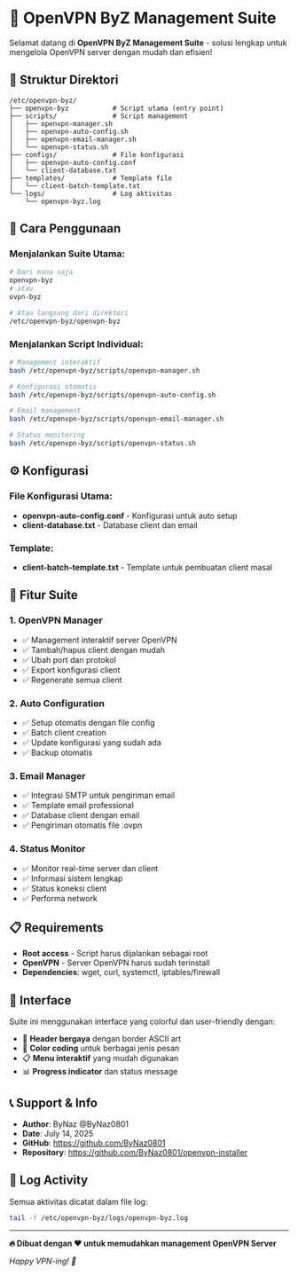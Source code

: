 # 🎯 OpenVPN ByZ Management Suite

Selamat datang di **OpenVPN ByZ Management Suite** - solusi lengkap untuk mengelola OpenVPN server dengan mudah dan efisien!

## 📁 Struktur Direktori

```
/etc/openvpn-byz/
├── openvpn-byz           # Script utama (entry point)
├── scripts/              # Script management
│   ├── openvpn-manager.sh
│   ├── openvpn-auto-config.sh
│   ├── openvpn-email-manager.sh
│   └── openvpn-status.sh
├── configs/              # File konfigurasi
│   ├── openvpn-auto-config.conf
│   └── client-database.txt
├── templates/            # Template file
│   └── client-batch-template.txt
└── logs/                 # Log aktivitas
    └── openvpn-byz.log
```

## 🚀 Cara Penggunaan

### Menjalankan Suite Utama:
```bash
# Dari mana saja
openvpn-byz
# atau
ovpn-byz

# Atau langsung dari direktori
/etc/openvpn-byz/openvpn-byz
```

### Menjalankan Script Individual:
```bash
# Management interaktif
bash /etc/openvpn-byz/scripts/openvpn-manager.sh

# Konfigurasi otomatis
bash /etc/openvpn-byz/scripts/openvpn-auto-config.sh

# Email management
bash /etc/openvpn-byz/scripts/openvpn-email-manager.sh

# Status monitoring
bash /etc/openvpn-byz/scripts/openvpn-status.sh
```

## ⚙️ Konfigurasi

### File Konfigurasi Utama:
- **openvpn-auto-config.conf** - Konfigurasi untuk auto setup
- **client-database.txt** - Database client dan email

### Template:
- **client-batch-template.txt** - Template untuk pembuatan client masal

## 🔧 Fitur Suite

### 1. OpenVPN Manager
- ✅ Management interaktif server OpenVPN
- ✅ Tambah/hapus client dengan mudah
- ✅ Ubah port dan protokol
- ✅ Export konfigurasi client
- ✅ Regenerate semua client

### 2. Auto Configuration
- ✅ Setup otomatis dengan file config
- ✅ Batch client creation
- ✅ Update konfigurasi yang sudah ada
- ✅ Backup otomatis

### 3. Email Manager
- ✅ Integrasi SMTP untuk pengiriman email
- ✅ Template email professional
- ✅ Database client dengan email
- ✅ Pengiriman otomatis file .ovpn

### 4. Status Monitor
- ✅ Monitor real-time server dan client
- ✅ Informasi sistem lengkap
- ✅ Status koneksi client
- ✅ Performa network

## 📋 Requirements

- **Root access** - Script harus dijalankan sebagai root
- **OpenVPN** - Server OpenVPN harus sudah terinstall
- **Dependencies**: wget, curl, systemctl, iptables/firewall

## 🎨 Interface

Suite ini menggunakan interface yang colorful dan user-friendly dengan:
- 🎨 **Header bergaya** dengan border ASCII art
- 🌈 **Color coding** untuk berbagai jenis pesan
- 📋 **Menu interaktif** yang mudah digunakan
- 📊 **Progress indicator** dan status message

## 📞 Support & Info

- **Author**: ByNaz @ByNaz0801
- **Date**: July 14, 2025
- **GitHub**: https://github.com/ByNaz0801
- **Repository**: https://github.com/ByNaz0801/openvpn-installer

## 📝 Log Activity

Semua aktivitas dicatat dalam file log:
```bash
tail -f /etc/openvpn-byz/logs/openvpn-byz.log
```

---

**🔥 Dibuat dengan ❤️ untuk memudahkan management OpenVPN Server**

*Happy VPN-ing! 🚀*
